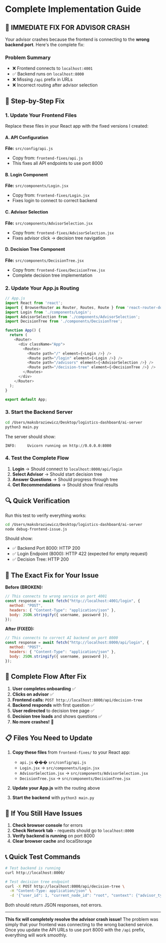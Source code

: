 # Complete Implementation Guide

## 🚨 IMMEDIATE FIX FOR ADVISOR CRASH

Your advisor crashes because the frontend is connecting to the **wrong backend port**. Here's the complete fix:

### Problem Summary
- ❌ Frontend connects to `localhost:4001` 
- ✅ Backend runs on `localhost:8000`
- ❌ Missing `/api` prefix in URLs
- ❌ Incorrect routing after advisor selection

## 🔧 Step-by-Step Fix

### 1. Update Your Frontend Files

Replace these files in your React app with the fixed versions I created:

#### A. API Configuration
**File:** `src/config/api.js`
- Copy from: `frontend-fixes/api.js`
- This fixes all API endpoints to use port 8000

#### B. Login Component  
**File:** `src/components/Login.jsx`
- Copy from: `frontend-fixes/Login.jsx`
- Fixes login to connect to correct backend

#### C. Advisor Selection
**File:** `src/components/AdvisorSelection.jsx`
- Copy from: `frontend-fixes/AdvisorSelection.jsx`
- Fixes advisor click → decision tree navigation

#### D. Decision Tree Component
**File:** `src/components/DecisionTree.jsx`
- Copy from: `frontend-fixes/DecisionTree.jsx`
- Complete decision tree implementation

### 2. Update Your App.js Routing

```javascript
// App.js
import React from 'react';
import { BrowserRouter as Router, Routes, Route } from 'react-router-dom';
import Login from './components/Login';
import AdvisorSelection from './components/AdvisorSelection';
import DecisionTree from './components/DecisionTree';

function App() {
  return (
    <Router>
      <div className="App">
        <Routes>
          <Route path="/" element={<Login />} />
          <Route path="/login" element={<Login />} />
          <Route path="/advisors" element={<AdvisorSelection />} />
          <Route path="/decision-tree" element={<DecisionTree />} />
        </Routes>
      </div>
    </Router>
  );
}

export default App;
```

### 3. Start the Backend Server

```bash
cd /Users/maksbraziewicz/Desktop/logistics-dashboard/ai-server
python3 main.py
```

The server should show:
```
INFO:     Uvicorn running on http://0.0.0.0:8000
```

### 4. Test the Complete Flow

1. **Login** → Should connect to `localhost:8000/api/login`
2. **Select Advisor** → Should start decision tree
3. **Answer Questions** → Should progress through tree
4. **Get Recommendations** → Should show final results

## 🔍 Quick Verification

Run this test to verify everything works:

```bash
cd /Users/maksbraziewicz/Desktop/logistics-dashboard/ai-server
node debug-frontend-issue.js
```

Should show:
- ✅ Backend Port 8000: HTTP 200
- ✅ Login Endpoint (8000): HTTP 422 (expected for empty request)
- ✅ Decision Tree: HTTP 200

## 🎯 The Exact Fix for Your Issue

**Before (BROKEN):**
```javascript
// This connects to wrong service on port 4001
const response = await fetch("http://localhost:4001/login", {
  method: "POST",
  headers: { "Content-Type": "application/json" },
  body: JSON.stringify({ username, password }),
});
```

**After (FIXED):**
```javascript
// This connects to correct AI backend on port 8000
const response = await fetch("http://localhost:8000/api/login", {
  method: "POST", 
  headers: { "Content-Type": "application/json" },
  body: JSON.stringify({ username, password }),
});
```

## 🚀 Complete Flow After Fix

1. **User completes onboarding** ✅
2. **Clicks on advisor** ✅
3. **Frontend calls:** `POST http://localhost:8000/api/decision-tree`
4. **Backend responds** with first question ✅
5. **User redirected** to decision tree page ✅
6. **Decision tree loads** and shows questions ✅
7. **No more crashes!** 🎉

## 📋 Files You Need to Update

1. **Copy these files** from `frontend-fixes/` to your React app:
   - `api.js` ��� `src/config/api.js`
   - `Login.jsx` → `src/components/Login.jsx`
   - `AdvisorSelection.jsx` → `src/components/AdvisorSelection.jsx`
   - `DecisionTree.jsx` → `src/components/DecisionTree.jsx`

2. **Update your App.js** with the routing above

3. **Start the backend** with `python3 main.py`

## 🔧 If You Still Have Issues

1. **Check browser console** for errors
2. **Check Network tab** - requests should go to `localhost:8000`
3. **Verify backend is running** on port 8000
4. **Clear browser cache** and localStorage

## 📞 Quick Test Commands

```bash
# Test backend is running
curl http://localhost:8000/

# Test decision tree endpoint
curl -X POST http://localhost:8000/api/decision-tree \
  -H "Content-Type: application/json" \
  -d '{"user_id": 1, "current_node_id": "root", "context": {"advisor_type": "financial"}}'
```

Both should return JSON responses, not errors.

---

**This fix will completely resolve the advisor crash issue!** The problem was simply that your frontend was connecting to the wrong backend service. Once you update the API URLs to use port 8000 with the `/api` prefix, everything will work smoothly.